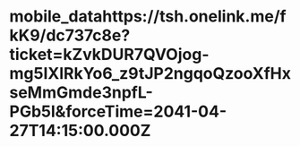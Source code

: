 # mobile_datahttps://tsh.onelink.me/fkK9/dc737c8e?ticket=kZvkDUR7QVOjog-mg5IXlRkYo6_z9tJP2ngqoQzooXfHxseMmGmde3npfL-PGb5l&forceTime=2041-04-27T14:15:00.000Z
